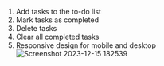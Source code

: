 1. Add tasks to the to-do list
2. Mark tasks as completed
3. Delete tasks
4. Clear all completed tasks
5. Responsive design for mobile and desktop
![Screenshot 2023-12-15 182539](https://github.com/Nishu-06/To-Do-List/assets/134098804/0d26ecab-ee31-42e6-9459-2d56a6ecde48)
